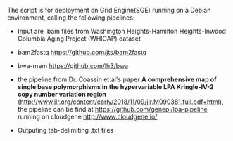 The script is for deployment on Grid Engine(SGE) running on a Debian environment, calling the following pipelines:

- Input are .bam files from Washington Heights-Hamilton Heights-Inwood Columbia Aging Project (WHICAP) dataset

- bam2fastq https://github.com/jts/bam2fastq

- bwa-mem https://github.com/lh3/bwa

- the pipeline from Dr. Coassin et.al's paper **A comprehensive map of single base polymorphisms in the hypervariable LPA Kringle-IV-2 copy number variation region** (http://www.jlr.org/content/early/2018/11/09/jlr.M090381.full.pdf+html), the pipeline can be find at https://github.com/genepi/lpa-pipeline running on cloudgene http://www.cloudgene.io/

- Outputing tab-delimiting .txt files
